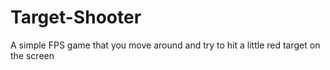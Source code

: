 Target-Shooter
==============

A simple FPS game that you move around and try to hit a little red target on the screen

